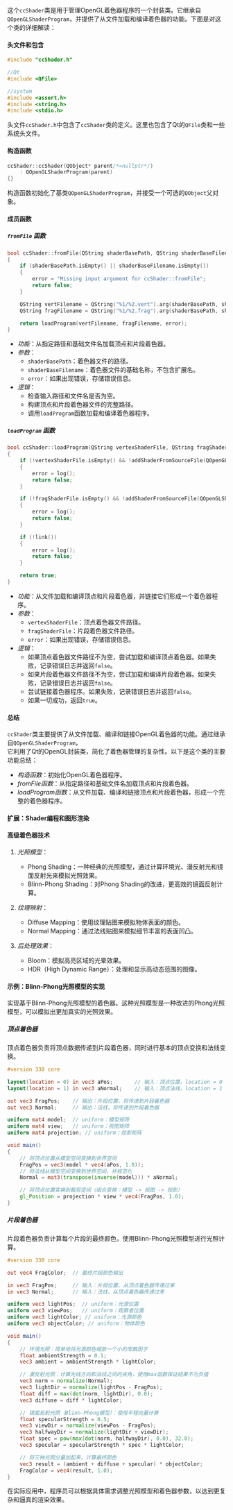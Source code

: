 这个`ccShader`类是用于管理OpenGL着色器程序的一个封装类。它继承自`QOpenGLShaderProgram`，并提供了从文件加载和编译着色器的功能。下面是对这个类的详细解读：

#### 头文件和包含

```cpp
#include "ccShader.h"

//Qt
#include <QFile>

//system
#include <assert.h>
#include <string.h>
#include <stdio.h>
```

头文件`ccShader.h`中包含了`ccShader`类的定义。这里也包含了Qt的`QFile`类和一些系统头文件。

#### 构造函数

```cpp
ccShader::ccShader(QObject* parent/*=nullptr*/)
    : QOpenGLShaderProgram(parent)
{}
```

构造函数初始化了基类`QOpenGLShaderProgram`，并接受一个可选的`QObject`父对象。

#### 成员函数

##### `fromFile` 函数

```cpp
bool ccShader::fromFile(QString shaderBasePath, QString shaderBaseFilename, QString& error)
{
    if (shaderBasePath.isEmpty() || shaderBaseFilename.isEmpty())
    {
        error = "Missing input argument for ccShader::fromFile";
        return false;
    }

    QString vertFilename = QString("%1/%2.vert").arg(shaderBasePath, shaderBaseFilename);
    QString fragFilename = QString("%1/%2.frag").arg(shaderBasePath, shaderBaseFilename);

    return loadProgram(vertFilename, fragFilename, error);
}
```

- *功能*：从指定路径和基础文件名加载顶点和片段着色器。
- *参数*：
  - `shaderBasePath`：着色器文件的路径。
  - `shaderBaseFilename`：着色器文件的基础名称，不包含扩展名。
  - `error`：如果出现错误，存储错误信息。
- *逻辑*：
  - 检查输入路径和文件名是否为空。
  - 构建顶点和片段着色器文件的完整路径。
  - 调用`loadProgram`函数加载和编译着色器程序。

##### `loadProgram` 函数

```cpp
bool ccShader::loadProgram(QString vertexShaderFile, QString fragShaderFile, QString& error)
{
    if (!vertexShaderFile.isEmpty() && !addShaderFromSourceFile(QOpenGLShader::Vertex, vertexShaderFile))
    {
        error = log();
        return false;
    }

    if (!fragShaderFile.isEmpty() && !addShaderFromSourceFile(QOpenGLShader::Fragment, fragShaderFile))
    {
        error = log();
        return false;
    }

    if (!link())
    {
        error = log();
        return false;
    }

    return true;
}
```

- *功能*：从文件加载和编译顶点和片段着色器，并链接它们形成一个着色器程序。
- *参数*：
  - `vertexShaderFile`：顶点着色器文件路径。
  - `fragShaderFile`：片段着色器文件路径。
  - `error`：如果出现错误，存储错误信息。
- *逻辑*：
  - 如果顶点着色器文件路径不为空，尝试加载和编译顶点着色器。如果失败，记录错误日志并返回`false`。
  - 如果片段着色器文件路径不为空，尝试加载和编译片段着色器。如果失败，记录错误日志并返回`false`。
  - 尝试链接着色器程序。如果失败，记录错误日志并返回`false`。
  - 如果一切成功，返回`true`。

#### 总结

`ccShader`类主要提供了从文件加载、编译和链接OpenGL着色器的功能。通过继承自`QOpenGLShaderProgram`，<br>
它利用了Qt的OpenGL封装类，简化了着色器管理的复杂性。以下是这个类的主要功能总结：

- *构造函数*：初始化OpenGL着色器程序。
- *fromFile函数*：从指定路径和基础文件名加载顶点和片段着色器。
- *loadProgram函数*：从文件加载、编译和链接顶点和片段着色器，形成一个完整的着色器程序。

#### 扩展：Shader编程和图形渲染

#### 高级着色器技术

1. *光照模型*：
   - Phong Shading：一种经典的光照模型，通过计算环境光、漫反射光和镜面反射光来模拟光照效果。<br>
   - Blinn-Phong Shading：对Phong Shading的改进，更高效的镜面反射计算。

2. *纹理映射*：
   - Diffuse Mapping：使用纹理贴图来模拟物体表面的颜色。<br>
   - Normal Mapping：通过法线贴图来模拟细节丰富的表面凹凸。

3. *后处理效果*：
   - Bloom：模拟高亮区域的光晕效果。<br>
   - HDR（High Dynamic Range）：处理和显示高动态范围的图像。

#### 示例：Blinn-Phong光照模型的实现

实现基于Blinn-Phong光照模型的着色器。这种光照模型是一种改进的Phong光照模型，可以模拟出更加真实的光照效果。

##### 顶点着色器

顶点着色器负责将顶点数据传递到片段着色器，同时进行基本的顶点变换和法线变换。

```glsl
#version 330 core

layout(location = 0) in vec3 aPos;       // 输入：顶点位置，location = 0
layout(location = 1) in vec3 aNormal;    // 输入：顶点法线，location = 1

out vec3 FragPos;    // 输出：片段位置，将传递到片段着色器
out vec3 Normal;     // 输出：法线，将传递到片段着色器

uniform mat4 model;  // uniform：模型矩阵
uniform mat4 view;   // uniform：视图矩阵
uniform mat4 projection; // uniform：投影矩阵

void main()
{
    // 将顶点位置从模型空间变换到世界空间
    FragPos = vec3(model * vec4(aPos, 1.0));
    // 将法线从模型空间变换到世界空间，并规范化
    Normal = mat3(transpose(inverse(model))) * aNormal;

    // 将顶点位置变换到裁剪空间（组合变换：模型 -> 视图 -> 投影）
    gl_Position = projection * view * vec4(FragPos, 1.0);
}
```

##### 片段着色器

片段着色器负责计算每个片段的最终颜色，使用Blinn-Phong光照模型进行光照计算。

```glsl
#version 330 core

out vec4 FragColor;  // 最终片段颜色输出

in vec3 FragPos;     // 输入：片段位置，从顶点着色器传递过来
in vec3 Normal;      // 输入：法线，从顶点着色器传递过来

uniform vec3 lightPos;  // uniform：光源位置
uniform vec3 viewPos;   // uniform：观察者位置
uniform vec3 lightColor; // uniform：光源颜色
uniform vec3 objectColor; // uniform：物体颜色

void main()
{
    // 环境光照：简单地将光源颜色缩放一个小的常数因子
    float ambientStrength = 0.1;
    vec3 ambient = ambientStrength * lightColor;

    // 漫反射光照：计算光线方向和法线之间的夹角，使用max函数保证结果不为负值
    vec3 norm = normalize(Normal);
    vec3 lightDir = normalize(lightPos - FragPos);
    float diff = max(dot(norm, lightDir), 0.0);
    vec3 diffuse = diff * lightColor;

    // 镜面反射光照（Blinn-Phong模型）：使用半程向量计算
    float specularStrength = 0.5;
    vec3 viewDir = normalize(viewPos - FragPos);
    vec3 halfwayDir = normalize(lightDir + viewDir);
    float spec = pow(max(dot(norm, halfwayDir), 0.0), 32.0);
    vec3 specular = specularStrength * spec * lightColor;

    // 将三种光照分量加起来，计算最终颜色
    vec3 result = (ambient + diffuse + specular) * objectColor;
    FragColor = vec4(result, 1.0);
}
```

在实际应用中，程序员可以根据具体需求调整光照模型和着色器参数，以达到更复杂和逼真的渲染效果。

